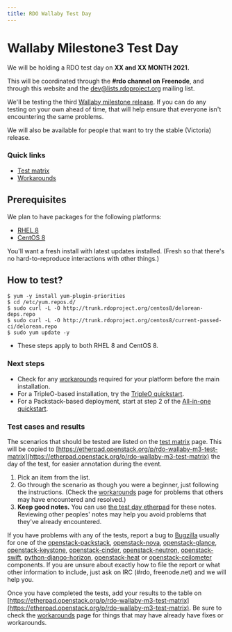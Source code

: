 ```yaml
---
title: RDO Wallaby Test Day
---
```


# Wallaby Milestone3 Test Day

We will be holding a RDO test day on **XX and XX MONTH 2021.**

This will be coordinated through the **#rdo channel on Freenode**, and through this website and the [dev@lists.rdoproject.org](https://lists.rdoproject.org/mailman/listinfo/dev) mailing list.

We'll be testing the third [Wallaby milestone release](http://releases.openstack.org/wallaby/schedule.html). If you can do any testing on your own ahead of time, that will help ensure that everyone isn't encountering the same problems.

We will also be available for people that want to try the stable (Victoria) release.

### Quick links

* [Test matrix](/testday/tests)
* [Workarounds](https://etherpad.openstack.org/p/rdo-test-days-wallaby3-workarounds)

## Prerequisites

We plan to have packages for the following platforms:

* [RHEL 8](https://access.redhat.com/products/red-hat-enterprise-linux/)
* [CentOS 8](https://www.centos.org/download/)

You'll want a fresh install with latest updates installed. (Fresh so that there's no hard-to-reproduce interactions with other things.)

## How to test?

    $ yum -y install yum-plugin-priorities
    $ cd /etc/yum.repos.d/
    $ sudo curl -L -O http://trunk.rdoproject.org/centos8/delorean-deps.repo
    $ sudo curl -L -O http://trunk.rdoproject.org/centos8/current-passed-ci/delorean.repo
    $ sudo yum update -y

* These steps apply to both RHEL 8 and CentOS 8.

### Next steps

* Check for any [workarounds](https://etherpad.openstack.org/p/rdo-test-days-wallaby3-workarounds) required for your platform before the main installation.
* For a TripleO-based installation, try the [TripleO quickstart](https://www.rdoproject.org/tripleo/).
* For a Packstack-based deployment, start at step 2 of the [All-in-one quickstart](/install/packstack#Step_2:_Install_Packstack_Installer).

### Test cases and results

The scenarios that should be tested are listed on the [test matrix](/testday/tests) page. This will be copied to [https://etherpad.openstack.org/p/rdo-wallaby-m3-test-matrix](https://etherpad.openstack.org/p/rdo-wallaby-m3-test-matrix) the day of the test, for easier annotation during the event.

1. Pick an item from the list.
2. Go through the scenario as though you were a beginner, just following the instructions. (Check the [workarounds](https://etherpad.openstack.org/p/rdo-test-days-wallaby3-workarounds) page for problems that others may have encountered and resolved.)
3. **Keep good notes.** You can use [the test day etherpad](https://etherpad.openstack.org/p/rdo-test-days-wallaby-m3) for these notes. Reviewing other peoples' notes may help you avoid problems that they've already encountered.

If you have problems with any of the tests, report a bug to [Bugzilla](https://bugzilla.redhat.com) usually for one of the
[openstack-packstack](https://bugzilla.redhat.com/enter_bug.cgi?product=RDO&component=openstack-packstack),
[openstack-nova](https://bugzilla.redhat.com/enter_bug.cgi?product=RDO&component=openstack-nova), [openstack-glance](https://bugzilla.redhat.com/enter_bug.cgi?product=RDO&component=openstack-glance), [openstack-keystone](https://bugzilla.redhat.com/enter_bug.cgi?product=RDO&component=openstack-keystone), [openstack-cinder](https://bugzilla.redhat.com/enter_bug.cgi?product=RDO&component=openstack-cinder),
[openstack-neutron](https://bugzilla.redhat.com/enter_bug.cgi?product=RDO&component=openstack-neutron), [openstack-swift](https://bugzilla.redhat.com/enter_bug.cgi?product=RDO&component=openstack-swift),  [python-django-horizon](https://bugzilla.redhat.com/enter_bug.cgi?product=RDO&component=python-django-horizon), [openstack-heat](https://bugzilla.redhat.com/enter_bug.cgi?product=RDO&component=openstack-heat) or [openstack-ceilometer](https://bugzilla.redhat.com/enter_bug.cgi?product=RDO&component=openstack-ceilometer) components. If you are unsure about exactly how to file the report or what other information to include, just ask on IRC (#rdo, freenode.net)  and we will help you.

Once you have completed the tests, add your results to the table on [https://etherpad.openstack.org/p/rdo-wallaby-m3-test-matrix](https://etherpad.openstack.org/p/rdo-wallaby-m3-test-matrix). Be sure to check the [workarounds](https://etherpad.openstack.org/p/rdo-test-days-wallaby3-workarounds) page for things that may have already have fixes or workarounds.
